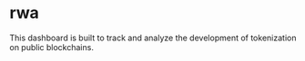 # rwa
This dashboard is built to track and analyze the development of tokenization on public blockchains.
